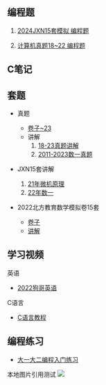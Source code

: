 
## 编程题

1. [2024JXN15套模拟 编程题](https://gitee.com/weiliqiu/vscode/tree/master/jxn15/24)

2. [计算机真题18~22 编程题](https://gitee.com/weiliqiu/vscode/tree/master/%E7%9C%9F%E9%A2%98)

## C笔记


## 套题

- 真题
  - [卷子~23](https://www.alipan.com/s/NLw5nsBWJLV)
  - 讲解
    1. [18-23真题讲解](https://pan.baidu.com/s/1Ur60g94StmRLr5Qv2Kk-sw?pwd=74iw)
    2. [2011-2023数一真题](https://www.bilibili.com/video/BV16a4y1G7a1/?spm_id_from=333.999.0.0&vd_source=6c2daed6731190bb7d70296d6b9746bb)

- JXN15套讲解
  1. [21年微机原理](https://www.bilibili.com/video/BV1UB4y1F7ik/?spm_id_from=333.999.0.0&vd_source=6c2daed6731190bb7d70296d6b9746bb)
  2. [22年数一](https://www.bilibili.com/video/BV1JX4y1j7PM/?spm_id_from=333.999.0.0&vd_source=6c2daed6731190bb7d70296d6b9746bb)
  
- 2022北方教育数学模拟卷15套
  - [卷子](https://www.alipan.com/s/DLST9T8itBz)
  - [讲解](https://www.bilibili.com/video/BV1uQ4y1t7q4/?spm_id_from=333.999.0.0&vd_source=6c2daed6731190bb7d70296d6b9746bb)


## 学习视频

英语

- [2022狗哥英语](https://pan.baidu.com/s/1YbZ566p7T4rTTsLXiVxiNg?pwd=puz2)

C语言

- [C语言教程](https://www.nowcoder.com/courses/cover/vod/1049)

## 编程练习
- [大一大二编程入门练习](https://www.nowcoder.com/ta/beginner-programmers-v1)



本地图片引用测试
![](./旧/css/png/p1.png)